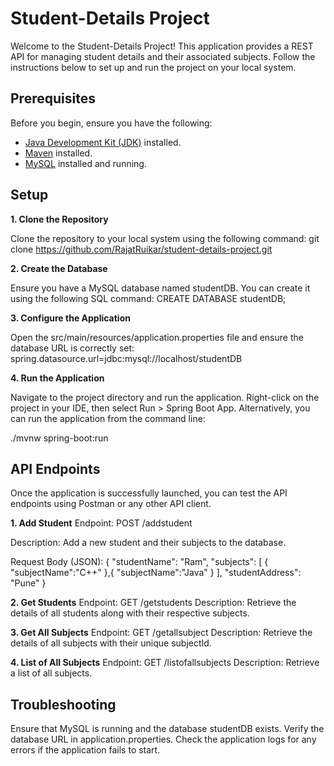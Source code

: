 # **Student-Details Project**

Welcome to the Student-Details Project! This application provides a REST API for managing student details and their associated subjects. Follow the instructions below to set up and run the project on your local system.

## **Prerequisites**
Before you begin, ensure you have the following:

- [Java Development Kit (JDK)](https://www.oracle.com/java/technologies/javase-jdk11-downloads.html) installed.
- [Maven](https://maven.apache.org/) installed.
- [MySQL](https://dev.mysql.com/downloads/) installed and running.

## **Setup**
**1. Clone the Repository**

Clone the repository to your local system using the following command:
git clone https://github.com/RajatRuikar/student-details-project.git

**2. Create the Database**

Ensure you have a MySQL database named studentDB. You can create it using the following SQL command:
CREATE DATABASE studentDB;


**3. Configure the Application**

Open the src/main/resources/application.properties file and ensure the database URL is correctly set:
spring.datasource.url=jdbc:mysql://localhost/studentDB

**4. Run the Application**

Navigate to the project directory and run the application. Right-click on the project in your IDE, then select Run > Spring Boot App. Alternatively, you can run the application from the command line:

./mvnw spring-boot:run

## **API Endpoints**
Once the application is successfully launched, you can test the API endpoints using Postman or any other API client.

**1. Add Student**
Endpoint: POST /addstudent

Description: Add a new student and their subjects to the database.

Request Body (JSON):
{
    "studentName": "Ram",
    "subjects": [
        {
            "subjectName":"C++"
        },{
            "subjectName":"Java"
        }
    ],
    "studentAddress": "Pune"
}

**2. Get Students**
Endpoint: GET /getstudents
Description: Retrieve the details of all students along with their respective subjects.

**3. Get All Subjects**
Endpoint: GET /getallsubject
Description: Retrieve the details of all subjects with their unique subjectId.

**4. List of All Subjects**
Endpoint: GET /listofallsubjects
Description: Retrieve a list of all subjects.

## **Troubleshooting**
Ensure that MySQL is running and the database studentDB exists.
Verify the database URL in application.properties.
Check the application logs for any errors if the application fails to start.

